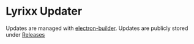 # Lyrixx Updater
Updates are managed with [electron-builder](https://www.electron.build). Updates are publicly stored under [Releases](https://github.com/Lyrixx-App/lyrixx-updater/releases)